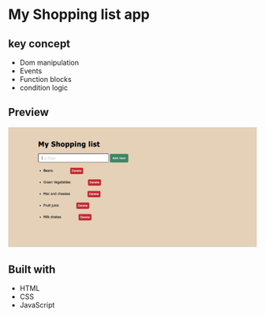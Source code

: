 # My Shopping list app

## key concept

- Dom manipulation
- Events
- Function blocks
- condition logic
  
## Preview

![alt](img/Screen%20Shot%202021-10-03%20at%203.36.04%20AM.png)

## Built with

- HTML
- CSS
- JavaScript
  